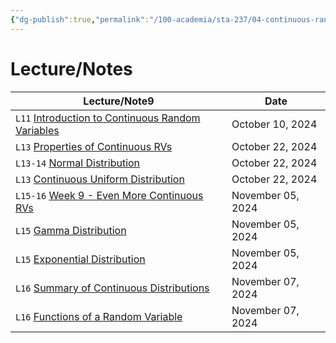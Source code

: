 ```yaml
---
{"dg-publish":true,"permalink":"/100-academia/sta-237/04-continuous-random-variables/4-continuous-random-variables/","tags":["#module","#university","stats"],"created":"2024-10-28T19:39:37.589-04:00","updated":"2024-11-09T18:29:31.178-05:00"}
---
```



# Lecture/Notes

<div><table class="dataview table-view-table"><thead class="table-view-thead"><tr class="table-view-tr-header"><th class="table-view-th"><span>Lecture/Note</span><span class="dataview small-text">9</span></th><th class="table-view-th"><span>Date</span></th></tr></thead><tbody class="table-view-tbody"><tr><td><span> <code class="code-styler-inline">L11</code> <a data-tooltip-position="top" aria-label="100 Academia/STA237/04 Continuous Random Variables/Introduction to Continuous Random Variables.md" data-href="100 Academia/STA237/04 Continuous Random Variables/Introduction to Continuous Random Variables.md" href="100 Academia/STA237/04 Continuous Random Variables/Introduction to Continuous Random Variables.md" class="internal-link" target="_blank" rel="noopener nofollow">Introduction to Continuous Random Variables</a></span></td><td>October 10, 2024</td></tr><tr><td><span> <code class="code-styler-inline">L13</code> <a data-tooltip-position="top" aria-label="100 Academia/STA237/04 Continuous Random Variables/Properties of Continuous RVs.md" data-href="100 Academia/STA237/04 Continuous Random Variables/Properties of Continuous RVs.md" href="100 Academia/STA237/04 Continuous Random Variables/Properties of Continuous RVs.md" class="internal-link" target="_blank" rel="noopener nofollow">Properties of Continuous RVs</a></span></td><td>October 22, 2024</td></tr><tr><td><span> <code class="code-styler-inline">L13-14</code> <a data-tooltip-position="top" aria-label="100 Academia/STA237/04 Continuous Random Variables/Normal Distribution.md" data-href="100 Academia/STA237/04 Continuous Random Variables/Normal Distribution.md" href="100 Academia/STA237/04 Continuous Random Variables/Normal Distribution.md" class="internal-link" target="_blank" rel="noopener nofollow">Normal Distribution</a></span></td><td>October 22, 2024</td></tr><tr><td><span> <code class="code-styler-inline">L13</code> <a data-tooltip-position="top" aria-label="100 Academia/STA237/04 Continuous Random Variables/Continuous Uniform Distribution.md" data-href="100 Academia/STA237/04 Continuous Random Variables/Continuous Uniform Distribution.md" href="100 Academia/STA237/04 Continuous Random Variables/Continuous Uniform Distribution.md" class="internal-link" target="_blank" rel="noopener nofollow">Continuous Uniform Distribution</a></span></td><td>October 22, 2024</td></tr><tr><td><span> <code class="code-styler-inline">L15-16</code> <a data-tooltip-position="top" aria-label="100 Academia/STA237/04 Continuous Random Variables/Week 9 - Even More Continuous RVs.md" data-href="100 Academia/STA237/04 Continuous Random Variables/Week 9 - Even More Continuous RVs.md" href="100 Academia/STA237/04 Continuous Random Variables/Week 9 - Even More Continuous RVs.md" class="internal-link" target="_blank" rel="noopener nofollow">Week 9 - Even More Continuous RVs</a></span></td><td>November 05, 2024</td></tr><tr><td><span> <code class="code-styler-inline">L15</code> <a data-tooltip-position="top" aria-label="100 Academia/STA237/04 Continuous Random Variables/Gamma Distribution.md" data-href="100 Academia/STA237/04 Continuous Random Variables/Gamma Distribution.md" href="100 Academia/STA237/04 Continuous Random Variables/Gamma Distribution.md" class="internal-link" target="_blank" rel="noopener nofollow">Gamma Distribution</a></span></td><td>November 05, 2024</td></tr><tr><td><span> <code class="code-styler-inline">L15</code> <a data-tooltip-position="top" aria-label="100 Academia/STA237/04 Continuous Random Variables/Exponential Distribution.md" data-href="100 Academia/STA237/04 Continuous Random Variables/Exponential Distribution.md" href="100 Academia/STA237/04 Continuous Random Variables/Exponential Distribution.md" class="internal-link" target="_blank" rel="noopener nofollow">Exponential Distribution</a></span></td><td>November 05, 2024</td></tr><tr><td><span> <code class="code-styler-inline">L16</code> <a data-tooltip-position="top" aria-label="100 Academia/STA237/04 Continuous Random Variables/Summary of Continuous Distributions.md" data-href="100 Academia/STA237/04 Continuous Random Variables/Summary of Continuous Distributions.md" href="100 Academia/STA237/04 Continuous Random Variables/Summary of Continuous Distributions.md" class="internal-link" target="_blank" rel="noopener nofollow">Summary of Continuous Distributions</a></span></td><td>November 07, 2024</td></tr><tr><td><span> <code class="code-styler-inline">L16</code> <a data-tooltip-position="top" aria-label="100 Academia/STA237/04 Continuous Random Variables/Functions of a Random Variable.md" data-href="100 Academia/STA237/04 Continuous Random Variables/Functions of a Random Variable.md" href="100 Academia/STA237/04 Continuous Random Variables/Functions of a Random Variable.md" class="internal-link" target="_blank" rel="noopener nofollow">Functions of a Random Variable</a></span></td><td>November 07, 2024</td></tr></tbody></table></div>
